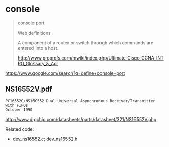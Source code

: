 # console

> console port
>
> Web definitions
>
> A component of a router or switch through which commands are entered into a host.
>
> http://www.proprofs.com/mwiki/index.php/Ultimate_Cisco_CCNA_INTRO_Glossary_&_Acr

https://www.google.com/search?q=define+console+port

## NS16552V.pdf

```
PC16552C/NS16C552 Dual Universal Asynchronous Receiver/Transmitter with FIFOs
October 1990
```

http://www.digchip.com/datasheets/parts/datasheet/321/NS16552V.php

Related code:

- dev_ns16552.c; dev_ns16552.h
